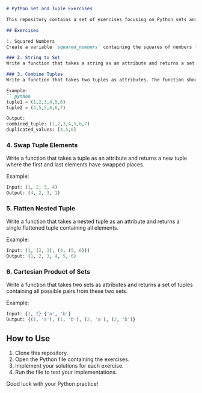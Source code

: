 ```markdown
# Python Set and Tuple Exercises

This repository contains a set of exercises focusing on Python sets and tuples. Each exercise is designed to help you practice different aspects of working with these data structures.

## Exercises

1. Squared Numbers
Create a variable `squared_numbers` containing the squares of numbers from 1 to 10 (inclusive). Do not fill it manually.

### 2. String to Set
Write a function that takes a string as an attribute and returns a set containing each unique character in the string.

### 3. Combine Tuples
Write a function that takes two tuples as attributes. The function should combine these tuples and return a single tuple without duplicates. Create a list `duplicated_values` and add to it (only once) the information that appears in duplicate form in the tuples. Print this list.

Example:
```python
tuple1 = (1,2,3,4,5,6)
tuple2 = (4,5,5,6,6,7)

Output:
combined_tuple: (1,2,3,4,5,6,7)
duplicated_values: [4,5,6]
```

### 4. Swap Tuple Elements
Write a function that takes a tuple as an attribute and returns a new tuple where the first and last elements have swapped places.

Example:
```python
Input: (1, 2, 3, 4)
Output: (4, 2, 3, 1)
```

### 5. Flatten Nested Tuple
Write a function that takes a nested tuple as an attribute and returns a single flattened tuple containing all elements.

Example:
```python
Input: (1, (2, 3), (4, (5, 6)))
Output: (1, 2, 3, 4, 5, 6)
```

### 6. Cartesian Product of Sets
Write a function that takes two sets as attributes and returns a set of tuples containing all possible pairs from these two sets.

Example:
```python
Input: {1, 2} {'a', 'b'}
Output: {(1, 'a'), (1, 'b'), (2, 'a'), (2, 'b')}
```

## How to Use
1. Clone this repository.
2. Open the Python file containing the exercises.
3. Implement your solutions for each exercise.
4. Run the file to test your implementations.

Good luck with your Python practice!
